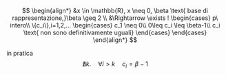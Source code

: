 $$
\begin{align*}
&x \in \mathbb{R}, x \neq 0, \beta \text{ base di rappresentazione,}\beta \geq 2
\\
&\Rightarrow \exists !
\begin{cases}
p\ intero\\
\{c_i\},i=1,2,...
\begin{cases}
c_1 \neq 0\\
0\leq c_i \leq \beta-1\\
c_i \text{ non sono definitivamente uguali}
\end{cases}
\end{cases}
\end{align*}
$$

in pratica
$$
\nexists k. \quad \forall i > k \quad c_i=\beta-1
$$
